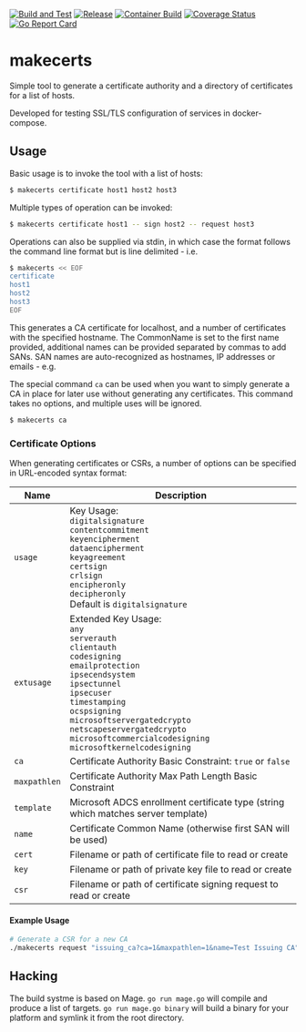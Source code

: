 [![Build and Test](https://github.com/wrouesnel/poller_exporter/actions/workflows/integration.yml/badge.svg)](https://github.com/wrouesnel/makecerts/actions/workflows/integration.yml)
[![Release](https://github.com/wrouesnel/poller_exporter/actions/workflows/release.yml/badge.svg)](https://github.com/wrouesnel/makecerts/actions/workflows/release.yml)
[![Container Build](https://github.com/wrouesnel/poller_exporter/actions/workflows/container.yml/badge.svg)](https://github.com/wrouesnel/makecerts/actions/workflows/container.yml)
[![Coverage Status](https://coveralls.io/repos/github/wrouesnel/poller_exporter/badge.svg?branch=main)](https://coveralls.io/github/wrouesnel/makecerts?branch=main)
[![Go Report Card](https://goreportcard.com/badge/github.com/wrouesnel/makecerts)](https://goreportcard.com/report/github.com/wrouesnel/makecerts)

# makecerts #

Simple tool to generate a certificate authority and a directory of certificates
for a list of hosts.

Developed for testing SSL/TLS configuration of services in docker-compose.

## Usage

Basic usage is to invoke the tool with a list of hosts:

```bash
$ makecerts certificate host1 host2 host3
```

Multiple types of operation can be invoked:

```bash
$ makecerts certificate host1 -- sign host2 -- request host3
```

Operations can also be supplied via stdin, in which case the format follows the
command line format but is line delimited - i.e.

```bash
$ makecerts << EOF
certificate
host1
host2
host3
EOF
```

This generates a CA certificate for localhost, and a number of certificates with the specified hostname.
The CommonName is set to the first name provided, additional names can be provided separated by commas to add 
SANs. SAN names are auto-recognized as hostnames, IP addresses or emails - e.g.

The special command `ca` can be used when you want to simply generate a CA in place for later use  without generating 
any certificates. This command takes no options, and multiple uses will be ignored.

```bash
$ makecerts ca
```

### Certificate Options

When generating certificates or CSRs, a number of options can be specified in URL-encoded syntax format:

| Name        | Description                                                                                                                                                                                                                                                                                                                                             |
|-------------|---------------------------------------------------------------------------------------------------------------------------------------------------------------------------------------------------------------------------------------------------------------------------------------------------------------------------------------------------------|
| `usage`     | Key Usage: <br/>`digitalsignature` <br/>`contentcommitment` <br/>`keyencipherment` <br/>`dataencipherment` <br/>`keyagreement` <br/>`certsign` <br/>`crlsign` <br/>`encipheronly` <br/>`decipheronly` <br/>Default is `digitalsignature`                                                                                                                |
| `extusage`  | Extended Key Usage: <br/>`any` <br/>`serverauth` <br/>`clientauth` <br/>`codesigning` <br/>`emailprotection` <br/>`ipsecendsystem` <br/>`ipsectunnel` <br/>`ipsecuser` <br/>`timestamping` <br/>`ocspsigning` <br/>`microsoftservergatedcrypto` <br/>`netscapeservergatedcrypto` <br/>`microsoftcommercialcodesigning` <br/>`microsoftkernelcodesigning` |
| `ca`        | Certificate Authority Basic Constraint: `true` or `false`                                                                                                                                                                                                                                                                                               |
| `maxpathlen` | Certificate Authority Max Path Length Basic Constraint                                                                                                                                                                                                                                                                                                  |
| `template`  | Microsoft ADCS enrollment certificate type (string which matches server template)                                                                                                                                                                                                                                                                       |
| `name`      | Certificate Common Name (otherwise first SAN will be used)                                                                                                                                                                                                                                                                                              |
| `cert`      | Filename or path of certificate file to read or create                                                                                                                                                                                                                                                                                                  |
| `key`       | Filename or path of private key file to read or create                                                                                                                                                                                                                                                                                                  |
| `csr`       | Filename or path of certificate signing request to read or create                                                                                                                                                                                                                                                                                       |

#### Example Usage

```bash
# Generate a CSR for a new CA
./makecerts request "issuing_ca?ca=1&maxpathlen=1&name=Test Issuing CA"
```

## Hacking



The build systme is based on Mage. `go run mage.go` will compile and produce a
list of targets. `go run mage.go binary` will build a binary for your platform
and symlink it from the root directory.
